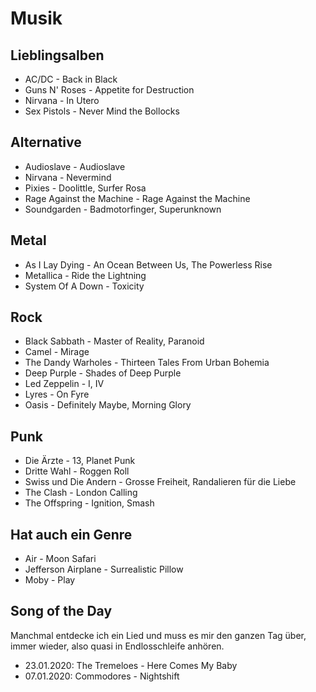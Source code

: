 # Musik
## Lieblingsalben
- AC/DC - Back in Black
- Guns N' Roses - Appetite for Destruction
- Nirvana - In Utero
- Sex Pistols - Never Mind the Bollocks

## Alternative
- Audioslave - Audioslave
- Nirvana - Nevermind
- Pixies - Doolittle, Surfer Rosa
- Rage Against the Machine - Rage Against the Machine
- Soundgarden - Badmotorfinger, Superunknown

## Metal
- As I Lay Dying - An Ocean Between Us, The Powerless Rise
- Metallica - Ride the Lightning
- System Of A Down - Toxicity

## Rock
- Black Sabbath - Master of Reality, Paranoid
- Camel - Mirage
- The Dandy Warholes - Thirteen Tales From Urban Bohemia
- Deep Purple - Shades of Deep Purple
- Led Zeppelin - I, IV
- Lyres - On Fyre
- Oasis - Definitely Maybe, Morning Glory

## Punk
- Die Ärzte - 13, Planet Punk
- Dritte Wahl - Roggen Roll
- Swiss und Die Andern - Grosse Freiheit, Randalieren für die Liebe
- The Clash - London Calling
- The Offspring - Ignition, Smash

## Hat auch ein Genre
- Air - Moon Safari
- Jefferson Airplane - Surrealistic Pillow
- Moby - Play

## Song of the Day
Manchmal entdecke ich ein Lied und muss es mir den ganzen Tag über, immer wieder, also quasi in Endlosschleife anhören.

- 23.01.2020: The Tremeloes - Here Comes My Baby
- 07.01.2020: Commodores - Nightshift
